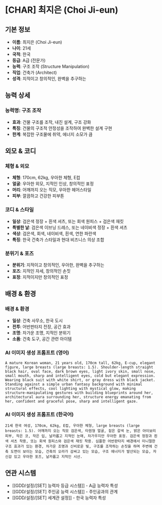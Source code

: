 # [CHAR] 최지은 (Choi Ji-eun)

## 기본 정보
- **이름**: 최지은 (Choi Ji-eun)
- **나이**: 21세
- **국적**: 한국
- **등급**: A급 (전문가)
- **능력**: 구조 조작 (Structure Manipulation)
- **직업**: 건축가 (Architect)
- **성격**: 지적이고 창의적인, 완벽을 추구하는

## 능력 상세
### 능력명: 구조 조작
- **효과**: 건물 구조를 조작, 내진 설계, 구조 강화
- **특징**: 건물의 구조적 안정성을 조작하여 완벽한 설계 구현
- **한계**: 복잡한 구조물에 취약, 에너지 소모가 큼

## 외모 & 코디
### 체형 & 외모
- **체형**: 170cm, 62kg, 우아한 체형, E컵
- **얼굴**: 우아한 외모, 지적인 인상, 창의적인 표정
- **머리**: 어깨까지 오는 직모, 우아한 헤어스타일
- **피부**: 깔끔하고 건강한 피부톤

### 코디 & 스타일
- **일상**: 검은색 정장 + 흰색 셔츠, 또는 회색 원피스 + 검은색 재킷
- **특별한 날**: 검은색 이브닝 드레스, 또는 네이비색 정장 + 흰색 셔츠
- **색상**: 검은색, 회색, 네이비색, 흰색, 연한 파란색
- **특징**: 한국 건축가 스타일과 현대 비즈니스 의상 조합

### 분위기 & 포즈
- **분위기**: 지적이고 창의적인, 우아한, 완벽을 추구하는
- **포즈**: 지적인 자세, 창의적인 손짓
- **표정**: 지적이지만 창의적인 표정

## 배경 & 환경
### 배경 & 환경
- **일상**: 건축 사무소, 한국 도시
- **전투**: 어반판타지 전장, 공간 효과
- **조명**: 차가운 조명, 지적인 분위기
- **소품**: 건축 도구, 공간 관련 아이템

### AI 이미지 생성 프롬프트 (영어)
```
A mature Korean woman, 21 years old, 170cm tall, 62kg, E-cup, elegant figure, large breasts (large breasts: 1.5). Shoulder-length straight black hair, oval face, dark brown eyes, light ivory skin, small nose, small mouth, sharp and intelligent eyes, cold but elegant expression. Wearing black suit with white shirt, or gray dress with black jacket. Standing against a simple urban fantasy background with minimal structural effects, cool lighting with mystical glow, making structure-manipulating gestures with building blueprints around her, architectural aura surrounding her, structure energy emanating from her, confident and graceful pose, sharp and intelligent gaze.
```

### AI 이미지 생성 프롬프트 (한국어)
```
21세 한국 여성, 170cm, 62kg, E컵, 우아한 체형, large breasts (large breasts: 1.5). 어깨까지 오는 직모 검은색, 타원형 얼굴, 짙은 갈색 눈, 밝은 아이보리 피부, 작은 코, 작은 입, 날카롭고 지적인 눈매, 차가우지만 우아한 표정. 검은색 정장과 흰색 셔츠 착용, 또는 회색 원피스와 검은색 재킷 착용. 심플한 어반판타지 배경에서 미니멀한 구조 효과가 있는 환경, 차가운 조명과 신비로운 빛, 구조를 조작하는 손짓을 하며 주변에 건축 도면이 보이는 모습, 건축의 오라가 감싸고 있는 모습, 구조 에너지가 발산되는 모습, 자신감 있고 우아한 포즈, 날카롭고 지적인 시선.
```

## 연관 시스템
- [[GDD/설정/[SET] 능력자 등급 시스템]] - A급 능력자 특성
- [[GDD/설정/[SET] 주인공 능력 시스템]] - 주인공과의 관계
- [[GDD/설정/[SET] 세계관 설정]] - 한국 능력자 특성
